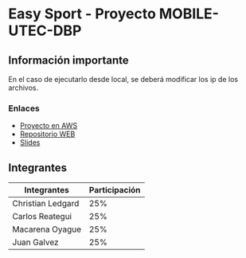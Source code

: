 # Easy Sport - Proyecto MOBILE-UTEC-DBP

## Información importante  
En el caso de ejecutarlo desde local, se deberá modificar los ip de los archivos.  
### Enlaces
* [Proyecto en AWS](http://18.228.148.139)  
* [Repositorio WEB](https://github.com/cs2b01/web-project-easysport)  
* [Slides](https://docs.google.com/presentation/d/13HeRQHScnKheVnRuCC_zWq1fkHlaUO90Pio2cVHnkM8/edit?usp=sharing)  


## Integrantes  

| Integrantes      |  Participación  |
|------------------|-----------------|
|Christian Ledgard |       25%       |
|Carlos Reategui   |       25%       |
|Macarena Oyague   |       25%       |
|Juan Galvez       |       25%       |
  
